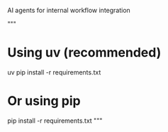 AI agents for internal workflow integration 

"""
# Using uv (recommended)
uv pip install -r requirements.txt

# Or using pip
pip install -r requirements.txt
"""
